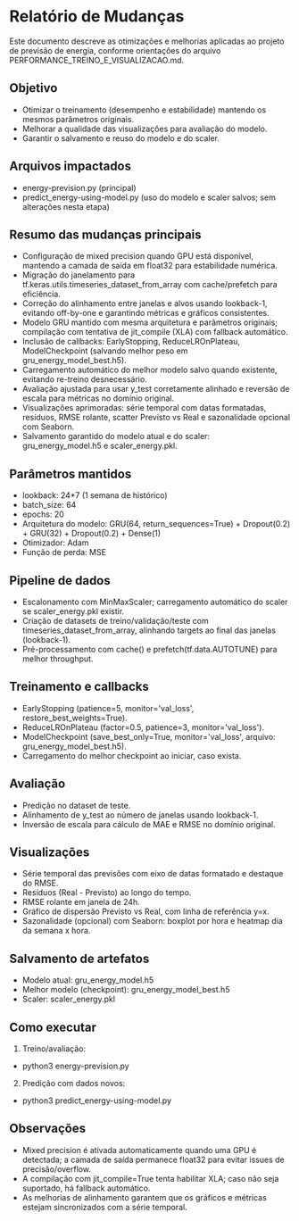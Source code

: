 # Relatório de Mudanças

Este documento descreve as otimizações e melhorias aplicadas ao projeto de previsão de energia, conforme orientações do arquivo PERFORMANCE_TREINO_E_VISUALIZACAO.md.

## Objetivo
- Otimizar o treinamento (desempenho e estabilidade) mantendo os mesmos parâmetros originais.
- Melhorar a qualidade das visualizações para avaliação do modelo.
- Garantir o salvamento e reuso do modelo e do scaler.

## Arquivos impactados
- energy-prevision.py (principal)
- predict_energy-using-model.py (uso do modelo e scaler salvos; sem alterações nesta etapa)

## Resumo das mudanças principais
- Configuração de mixed precision quando GPU está disponível, mantendo a camada de saída em float32 para estabilidade numérica.
- Migração do janelamento para tf.keras.utils.timeseries_dataset_from_array com cache/prefetch para eficiência.
- Correção do alinhamento entre janelas e alvos usando lookback-1, evitando off-by-one e garantindo métricas e gráficos consistentes.
- Modelo GRU mantido com mesma arquitetura e parâmetros originais; compilação com tentativa de jit_compile (XLA) com fallback automático.
- Inclusão de callbacks: EarlyStopping, ReduceLROnPlateau, ModelCheckpoint (salvando melhor peso em gru_energy_model_best.h5).
- Carregamento automático do melhor modelo salvo quando existente, evitando re-treino desnecessário.
- Avaliação ajustada para usar y_test corretamente alinhado e reversão de escala para métricas no domínio original.
- Visualizações aprimoradas: série temporal com datas formatadas, resíduos, RMSE rolante, scatter Previsto vs Real e sazonalidade opcional com Seaborn.
- Salvamento garantido do modelo atual e do scaler: gru_energy_model.h5 e scaler_energy.pkl.

## Parâmetros mantidos
- lookback: 24*7 (1 semana de histórico)
- batch_size: 64
- epochs: 20
- Arquitetura do modelo: GRU(64, return_sequences=True) + Dropout(0.2) + GRU(32) + Dropout(0.2) + Dense(1)
- Otimizador: Adam
- Função de perda: MSE

## Pipeline de dados
- Escalonamento com MinMaxScaler; carregamento automático do scaler se scaler_energy.pkl existir.
- Criação de datasets de treino/validação/teste com timeseries_dataset_from_array, alinhando targets ao final das janelas (lookback-1).
- Pré-processamento com cache() e prefetch(tf.data.AUTOTUNE) para melhor throughput.

## Treinamento e callbacks
- EarlyStopping (patience=5, monitor='val_loss', restore_best_weights=True).
- ReduceLROnPlateau (factor=0.5, patience=3, monitor='val_loss').
- ModelCheckpoint (save_best_only=True, monitor='val_loss', arquivo: gru_energy_model_best.h5).
- Carregamento do melhor checkpoint ao iniciar, caso exista.

## Avaliação
- Predição no dataset de teste.
- Alinhamento de y_test ao número de janelas usando lookback-1.
- Inversão de escala para cálculo de MAE e RMSE no domínio original.

## Visualizações
- Série temporal das previsões com eixo de datas formatado e destaque do RMSE.
- Resíduos (Real - Previsto) ao longo do tempo.
- RMSE rolante em janela de 24h.
- Gráfico de dispersão Previsto vs Real, com linha de referência y=x.
- Sazonalidade (opcional) com Seaborn: boxplot por hora e heatmap dia da semana x hora.

## Salvamento de artefatos
- Modelo atual: gru_energy_model.h5
- Melhor modelo (checkpoint): gru_energy_model_best.h5
- Scaler: scaler_energy.pkl

## Como executar
1) Treino/avaliação:
- python3 energy-prevision.py

2) Predição com dados novos:
- python3 predict_energy-using-model.py

## Observações
- Mixed precision é ativada automaticamente quando uma GPU é detectada; a camada de saída permanece float32 para evitar issues de precisão/overflow.
- A compilação com jit_compile=True tenta habilitar XLA; caso não seja suportado, há fallback automático.
- As melhorias de alinhamento garantem que os gráficos e métricas estejam sincronizados com a série temporal.